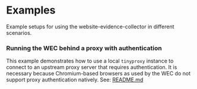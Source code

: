 # Examples

Example setups for using the website-evidence-collector in different scenarios.

### Running the WEC behind a proxy with authentication

This example demonstrates how to use a local `tinyproxy` instance to connect to an upstream proxy server that requires authentication. It is necessary because Chromium-based browsers as used by the WEC do not support proxy authentication natively. See: [README.md](tinyproxy/README.md)
